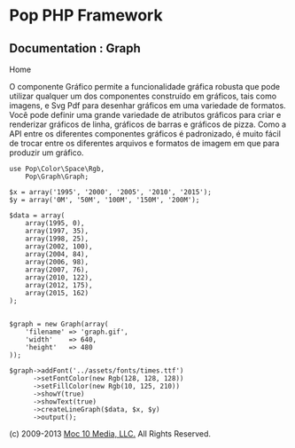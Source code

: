 Pop PHP Framework
=================

Documentation : Graph
---------------------

Home

O componente Gráfico permite a funcionalidade gráfica robusta que pode
utilizar qualquer um dos componentes construído em gráficos, tais como
imagens, e Svg Pdf para desenhar gráficos em uma variedade de formatos.
Você pode definir uma grande variedade de atributos gráficos para criar
e renderizar gráficos de linha, gráficos de barras e gráficos de pizza.
Como a API entre os diferentes componentes gráficos é padronizado, é
muito fácil de trocar entre os diferentes arquivos e formatos de imagem
em que para produzir um gráfico.

    use Pop\Color\Space\Rgb,
        Pop\Graph\Graph;

    $x = array('1995', '2000', '2005', '2010', '2015');
    $y = array('0M', '50M', '100M', '150M', '200M');

    $data = array(
        array(1995, 0),
        array(1997, 35),
        array(1998, 25),
        array(2002, 100),
        array(2004, 84),
        array(2006, 98),
        array(2007, 76),
        array(2010, 122),
        array(2012, 175),
        array(2015, 162)
    );


    $graph = new Graph(array(
        'filename' => 'graph.gif',
        'width'    => 640,
        'height'   => 480
    ));

    $graph->addFont('../assets/fonts/times.ttf')
          ->setFontColor(new Rgb(128, 128, 128))
          ->setFillColor(new Rgb(10, 125, 210))
          ->showY(true)
          ->showText(true)
          ->createLineGraph($data, $x, $y)
          ->output();

\(c) 2009-2013 [Moc 10 Media, LLC.](http://www.moc10media.com) All
Rights Reserved.
